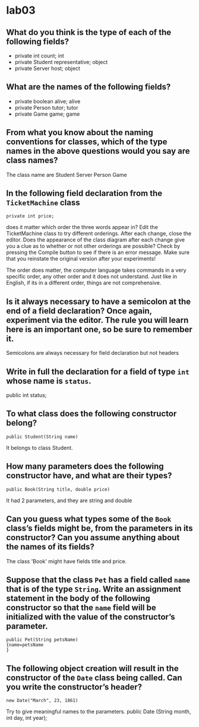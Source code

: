 # lab03

## What do you think is the type of each of the following fields? 
* private int count; int
* private Student representative; object
* private Server host; object

## What are the names of the following fields? 
* private boolean alive; alive 
* private Person tutor; tutor
* private Game game; game

## From what you know about the naming conventions for classes, which of the type names in the above questions would you say are class names? 
The class name are Student Server Person Game

## In the following field declaration from the `TicketMachine` class  
```
private int price;
```
does it matter which order the three words appear in? Edit the TicketMachine class to try different orderings. After each change, close the editor. Does the appearance of the class diagram after each change give you a clue as to whether or not other orderings are possible? Check by pressing the Compile button to see if there is an error message. Make sure that you reinstate the original version after your experiments! 

The order does matter, the computer language takes commands in a very specific order, any other order and it does not understand. Just like in English, if its in a different order, things are not comprehensive.

## Is it always necessary to have a semicolon at the end of a field declaration? Once again, experiment via the editor. The rule you will learn here is an important one, so be sure to remember it. 
Semicolons are always necessary for field declaration but not headers
## Write in full the declaration for a field of type `int` whose name is `status`.
public int status;
## To what class does the following constructor belong?
```
public Student(String name)
```
It belongs to class Student.
## How many parameters does the following constructor have, and what are their types?
```
public Book(String title, double price)
```
It had 2 parameters, and they are string and double 
## Can you guess what types some of the `Book` class’s fields might be, from the parameters in its constructor? Can you assume anything about the names of its fields?

The class 'Book' might have fields title and price.

## Suppose that the class `Pet` has a field called `name` that is of the type `String`. Write an assignment statement in the body of the following constructor so that the `name` field will be initialized with the value of the constructor’s parameter.
```
public Pet(String petsName)
{name=petsName
}
```
## The following object creation will result in the constructor of the `Date` class being called. Can you write the constructor’s header?
```
new Date("March", 23, 1861)
```
Try to give meaningful names to the parameters.
public Date (String month, int day, int year);
